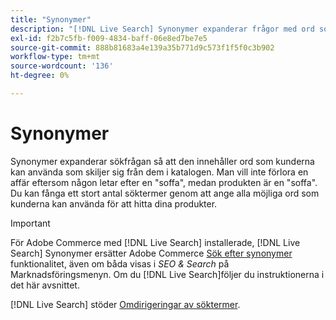 ```yaml
---
title: "Synonymer"
description: "[!DNL Live Search] Synonymer expanderar frågor med ord som skiljer sig från dem i katalogen."
exl-id: f2b7c5fb-f009-4834-baff-06e8ed7be7e5
source-git-commit: 888b81683a4e139a35b771d9c573f1f5f0c3b902
workflow-type: tm+mt
source-wordcount: '136'
ht-degree: 0%

---
```


# Synonymer

Synonymer expanderar sökfrågan så att den innehåller ord som kunderna kan använda som skiljer sig från dem i katalogen. Man vill inte förlora en affär eftersom någon letar efter en &quot;soffa&quot;, medan produkten är en &quot;soffa&quot;. Du kan fånga ett stort antal söktermer genom att ange alla möjliga ord som kunderna kan använda för att hitta dina produkter.

>[!IMPORTANT]
>
>För Adobe Commerce med [!DNL Live Search] installerade, [!DNL Live Search] Synonymer ersätter Adobe Commerce [Sök efter synonymer](https://experienceleague.adobe.com/docs/commerce-admin/catalog/catalog/search/search-terms.html#search-synonyms) funktionalitet, även om båda visas i *SEO &amp; Search* på Marknadsföringsmenyn. Om du [!DNL Live Search]följer du instruktionerna i det här avsnittet.

[!DNL Live Search] stöder [Omdirigeringar av söktermer](https://experienceleague.adobe.com/docs/commerce-admin/catalog/catalog/search/search-terms.html).
